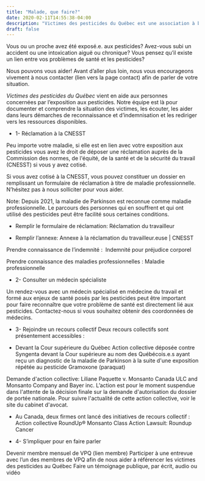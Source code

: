 ```yaml
---
title: "Malade, que faire?"
date: 2020-02-11T14:55:38-04:00
description: "Victimes des pesticides du Québec est une association à but non lucratif qui vise à informer, orienter, mobiliser, diffuser et promouvoir"
draft: false
---
```

Vous ou un proche avez été exposé.e. aux pesticides? Avez-vous subi un accident ou  une intoxication aiguë ou chronique? Vous pensez qu’il existe un lien entre vos problèmes de santé et les pesticides? 

Nous pouvons vous aider! Avant d’aller plus loin, nous vous encourageons vivement à nous contacter (lien vers la page contact) afin de parler de votre situation. 


*Victimes des pesticides du Québec* vient en aide aux personnes concernées par l’exposition aux pesticides. Notre équipe est là pour documenter et comprendre la situation des victimes, les écouter, les aider dans leurs démarches de reconnaissance et d’indemnisation et les rediriger vers les ressources disponibles.

* 1- Réclamation à la CNESST

Peu importe votre maladie, si elle est en lien avec votre exposition aux pesticides vous avez le droit de déposer une réclamation auprès de la Commission des normes, de l'équité, de la santé et de la sécurité du travail (CNESST) si vous y avez cotisé. 

Si vous avez cotisé à la CNESST, vous pouvez constituer un dossier en remplissant un formulaire de réclamation à titre de maladie professionnelle. N’hésitez pas à nous solliciter pour vous aider.

Note: Depuis 2021, la maladie de Parkinson est reconnue comme maladie professionnelle. Le parcours des personnes qui en souffrent et qui ont utilisé des pesticides peut être facilité sous certaines conditions. 

* Remplir le formulaire de réclamation: Réclamation du travailleur

* Remplir l’annexe: Annexe à la réclamation du travailleur.euse | CNESST

Prendre connaissance de l’indemnité :  Indemnité pour préjudice corporel

Prendre connaissance des maladies professionnelles : Maladie professionnelle

* 2- Consulter un médecin spécialiste

Un rendez-vous avec un médecin spécialisé en médecine du travail et formé aux enjeux de santé posés par les pesticides peut être important pour faire reconnaître que votre problème de santé est directement lié aux pesticides. Contactez-nous si vous souhaitez obtenir des coordonnées de médecins.

* 3- Rejoindre un recours collectif
Deux recours collectifs sont présentement accessibles :

* Devant la Cour supérieure du Québec
Action collective déposée contre Syngenta devant la Cour supérieure au nom des Québécois.e.s ayant reçu un diagnostic de la maladie de Parkinson à la suite d'une exposition répétée au pesticide Gramoxone (paraquat)

Demande d'action collective: Liliane Paquette v. Monsanto Canada ULC and Monsanto Company and Bayer inc. L’action est pour le moment suspendue dans l'attente de la décision finale sur la demande d'autorisation du dossier de portée nationale. Pour suivre l'actualité de cette action collective, voir le site du cabinet d'avocat.

* Au Canada, deux firmes ont lancé des initiatives de recours collectif :
Action collective RoundUp®
Monsanto Class Action Lawsuit: Roundup Cancer 

* 4- S’impliquer pour en faire parler

Devenir membre mensuel de VPQ (lien membre)
Participer à une entrevue avec l’un des membres de VPQ afin de nous aider à référencer les victimes des pesticides au Québec
Faire un témoignage publique, par écrit, audio ou vidéo
